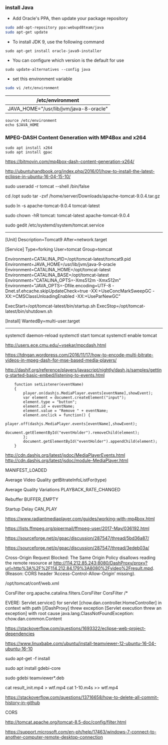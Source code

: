 ### install Java

- Add Oracle's PPA, then update your package repository
```bash
sudo add-apt-repository ppa:webupd8team/java
sudo apt-get update
```
- To install JDK 9, use the following command
```
sudo apt-get install oracle-java9-installer
```
- You can configure which version is the default for use
```
sudo update-alternatives --config java
```
- set this environment variable
```bash
sudo vi /etc/environment
```
|  /etc/environment | 
|:-:|
|  JAVA_HOME="/usr/lib/jvm/java-8-oracle" |
```
source /etc/environment
echo $JAVA_HOME
```


### MPEG-DASH Content Generation with MP4Box and x264



```
sudo apt install x264
sudo apt install gpac
```

https://bitmovin.com/mp4box-dash-content-generation-x264/

http://ubuntuhandbook.org/index.php/2016/01/how-to-install-the-latest-eclipse-in-ubuntu-16-04-15-10/

sudo useradd -r tomcat --shell /bin/false

cd /opt
sudo tar -zxf /home/server/Downloads/apache-tomcat-9.0.4.tar.gz


sudo ln -s apache-tomcat-9.0.4 tomcat-latest

sudo chown -hR tomcat: tomcat-latest apache-tomcat-9.0.4



sudo gedit /etc/systemd/system/tomcat.service

-----------

[Unit]
Description=Tomcat9
After=network.target

[Service]
Type=forking
User=tomcat
Group=tomcat

Environment=CATALINA_PID=/opt/tomcat-latest/tomcat9.pid
Environment=JAVA_HOME=/usr/lib/jvm/java-9-oracle
Environment=CATALINA_HOME=/opt/tomcat-latest
Environment=CATALINA_BASE=/opt/tomcat-latest
Environment="CATALINA_OPTS=-Xms512m -Xmx512m"
Environment="JAVA_OPTS=-Dfile.encoding=UTF-8 -Dnet.sf.ehcache.skipUpdateCheck=true -XX:+UseConcMarkSweepGC -XX:+CMSClassUnloadingEnabled -XX:+UseParNewGC"

ExecStart=/opt/tomcat-latest/bin/startup.sh
ExecStop=/opt/tomcat-latest/bin/shutdown.sh

[Install]
WantedBy=multi-user.target


------------


systemctl daemon-reload
systemctl start tomcat
systemctl enable tomcat



http://users.ece.cmu.edu/~vsekar/mpcdash.html


https://tdngan.wordpress.com/2016/11/17/how-to-encode-multi-bitrate-videos-in-mpeg-dash-for-mse-based-media-players/


http://dashif.org/reference/players/javascript/nightly/dash.js/samples/getting-started-basic-embed/listening-to-events.html

        function setListener(eventName)
        {
            player.on(dashjs.MediaPlayer.events[eventName],showEvent);
            var element = document.createElement("input");
            element.type = "button";
            element.id = eventName;
            element.value = "Remove " + eventName;
            element.onclick = function() {
                player.off(dashjs.MediaPlayer.events[eventName],showEvent);
                document.getElementById("eventHolder").removeChild(element);
            };
            document.getElementById("eventHolder").appendChild(element);
        }


http://cdn.dashjs.org/latest/jsdoc/MediaPlayerEvents.html
http://cdn.dashjs.org/latest/jsdoc/module-MediaPlayer.html


MANIFEST_LOADED

Average Video Quality
        getBitrateInfoListFor(type)
        
Average Quality Variations
        PLAYBACK_RATE_CHANGED

Rebuffer
        BUFFER_EMPTY

Startup Delay
        CAN_PLAY


https://www.radiantmediaplayer.com/guides/working-with-mp4box.html


https://lists.ffmpeg.org/pipermail/ffmpeg-user/2017-May/036192.html

https://sourceforge.net/p/gpac/discussion/287547/thread/5bd36a87/


https://sourceforge.net/p/gpac/discussion/287547/thread/3edeb03a/


Cross-Origin Request Blocked: The Same Origin Policy disallows reading the remote resource at http://114.212.85.243:8080/DashProxy/proxy?url=http%3A%2F%2F114.212.84.179%3A8080%2Fvideo%2Fresult.mpd. (Reason: CORS header ‘Access-Control-Allow-Origin’ missing).

/opt/tomcat/conf/web.xml

<filter>
  <filter-name>CorsFilter</filter-name>
  <filter-class>org.apache.catalina.filters.CorsFilter</filter-class>
</filter>
<filter-mapping>
  <filter-name>CorsFilter</filter-name>
  <url-pattern>/*</url-pattern>
</filter-mapping>


EVERE: Servlet.service() for servlet [chow.dan.controller.HomeController] in context with path [/DashProxy] threw exception [Servlet execution threw an exception] with root cause
java.lang.ClassNotFoundException: chow.dan.common.Content

https://stackoverflow.com/questions/1693322/eclipse-web-project-dependencies


https://www.linuxbabe.com/ubuntu/install-teamviewer-12-ubuntu-16-04-ubuntu-16-10

sudo apt-get -f install

sudo apt install gdebi-core

sudo gdebi teamviewer*.deb



cat result_init.mp4 > wtf.mp4
cat 1-10.m4s >> wtf.mp4


https://stackoverflow.com/questions/13716658/how-to-delete-all-commit-history-in-github


CORS

http://tomcat.apache.org/tomcat-8.5-doc/config/filter.html

https://support.microsoft.com/en-ph/help/17463/windows-7-connect-to-another-computer-remote-desktop-connection
